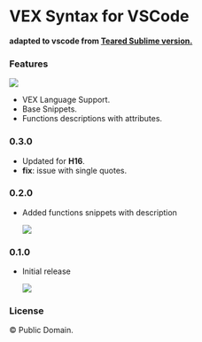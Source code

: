 # VEX Syntax for VSCode

**adapted to vscode from [Teared Sublime version.](https://github.com/teared/vex)**

### Features
![](https://raw.githubusercontent.com/melMass/vscode-vex/master/images/syntax.png)

- VEX Language Support.
- Base Snippets.
- Functions descriptions with attributes.

### 0.3.0
- Updated for **H16**.
- **fix**: issue with single quotes.

### 0.2.0

- Added functions snippets with description
	
	![](https://raw.githubusercontent.com/melMass/vscode-vex/master/images/function_descriptions.gif)

### 0.1.0

- Initial release
	
	![](https://raw.githubusercontent.com/melMass/vscode-vex/master/images/basic_snippets.gif)

### License

© Public Domain.